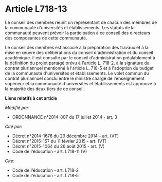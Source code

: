 # Article L718-13

Le conseil des membres réunit un représentant de chacun des membres de la communauté d'universités et établissements. Les
statuts de la communauté peuvent prévoir la participation à ce conseil des directeurs des composantes de cette communauté. 

Le conseil des membres est associé à la préparation des travaux et à la mise en œuvre des délibérations du conseil
d'administration et du conseil académique. Il est consulté par le conseil d'administration préalablement à la définition du
projet partagé prévu à l'article L. 718-2, à la signature du contrat pluriannuel mentionné à l'article L. 718-5 et à
l'adoption du budget de la communauté d'universités et établissements. Le volet commun du contrat pluriannuel conclu entre le
ministre chargé de l'enseignement supérieur et la communauté d'universités et établissements est approuvé à la majorité des
deux tiers de ce conseil.

**Liens relatifs à cet article**

_Modifié par_:

  - ORDONNANCE n°2014-807 du 17 juillet 2014 - art. 3

_Cité par_:

  - Décret n°2014-1676 du 29 décembre 2014 - art. (VT)
  - Décret n°2015-157 du 11 février 2015 - art. (VT)
  - Décret n°2015-1064 du 26 août 2015 - art. (V)
  - Code de l'éducation - art. L718-11 (V)

_Cite_:

  - Code de l'éducation - art. L718-2
  - Code de l'éducation - art. L718-5

